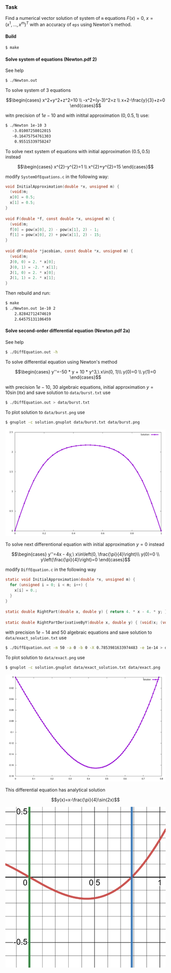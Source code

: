 ### Task

Find a numerical vector solution of system of `m` equations $F(x)=0,\ x=(x^1,...,x^m)^T$ with an accuracy of `eps` using Newton's method.

#### Build
```bash
$ make
```

#### Solve system of equations (Newton.pdf 2)
See help
```bash
$ ./Newton.out
```
To solve system of 3 equations

$$\begin{cases}
  x^2+y^2+z^2=10 \\
  -x^2+(y-3)^2=z \\
  x+2-\frac{y}{3}+z=0
\end{cases}$$

witn precision of $1e-10$ and with initital approximation $(0, 0.5, 1)$ use:
```bash
$ ./Newton 1e-10 3
   -3.01007258012015
   -0.16475754761303
    0.95515339758247
```
To solve next system of equations with initial approximation $(0.5,0.5)$ instead

$$\begin{cases}
  x^{2}-y^{2}=1 \\
  x^{2}+y^{2}=15
\end{cases}$$

modify `SystemOfEquations.c` in the following way:
```c
void InitialApproximation(double *x, unsigned m) {
  (void)m;
  x[0] = 0.5;
  x[1] = 0.5;
}

void F(double *f, const double *x, unsigned m) {
  (void)m;
  f[0] = pow(x[0], 2) - pow(x[1], 2) - 1;
  f[1] = pow(x[0], 2) + pow(x[1], 2) - 15;
}

void dF(double *jacobian, const double *x, unsigned m) {
  (void)m;
  J(0, 0) = 2. * x[0];
  J(0, 1) = -2. * x[1];
  J(1, 0) = 2. * x[0];
  J(1, 1) = 2. * x[1];
}
```
Then rebuild and run:
```bash
$ make
$ ./Newton.out 1e-10 2
    2.82842712474619
    2.64575131106459
```

#### Solve second-order differential equation (Newton.pdf 2a)

See help
```bash
$ ./DiffEquation.out -h
```
To solve differential equation using Newton's method

$$\begin{cases}
y''=-50 * y + 10 * y^3,\  x\in(0, 1)\\
y(0)=0 \\
y(1)=0
\end{cases}$$

with precision $1e-10$, $30$ algebraic equations, initial approximation $y=10\sin(\pi x)$ and save solution to `data/burst.txt` use
```bash
$ ./DiffEquation.out > data/burst.txt
```
To plot solution to `data/burst.png` use
```bash
$ gnuplot -c solution.gnuplot data/burst.txt data/burst.png
```
![burst.png](data/burst.png)

To solve next differentional equation with initial approximation $y=0$ instead

$$\begin{cases}
y''=4x - 4y,\  x\in\left(0, \frac{\pi}{4}\right)\\
y(0)=0 \\
y\left(\frac{\pi}{4}\right)=0
\end{cases}$$

modify `DiffEquation.c` in the following way
```c
static void InitialApproximation(double *x, unsigned m) {
  for (unsigned i = 0; i < m; i++) {
    x[i] = 0.;
  }
}

static double RightPart(double x, double y) { return 4. * x - 4. * y; }

static double RightPartDerivativeByY(double x, double y) { (void)x; (void)y; return -4.; }
```
with precision $1e-14$ and $50$ algebraic equations and save solution to `data/exact_solution.txt` use
```bash
$ ./DiffEquation.out -m 50 -a 0 -b 0 -X 0.7853981633974483 -e 1e-14 > data/exact_solution.txt
```
To plot solution to `data/exact.png` use
```bash
$ gnuplot -c solution.gnuplot data/exact_solution.txt data/exact.png
```
![exact.png](data/exact.png)

This differential equation has analytical solution

$$y(x)=x-\frac{\pi}{4}\sin(2x)$$

![desmos-exact.png](data/desmos-exact.png)
